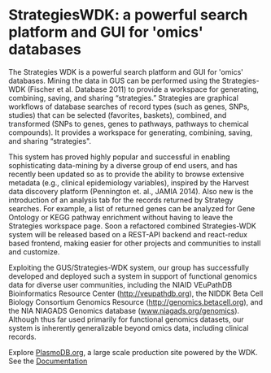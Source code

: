 StrategiesWDK: a powerful search platform and GUI for 'omics' databases
=======================================================================

The Strategies WDK is a powerful search platform and GUI for 'omics' databases. Mining the data in GUS can be performed using the Strategies-WDK (Fischer et al. Database 2011) to provide a workspace for generating, combining, saving, and sharing “strategies.” Strategies are graphical workflows of database searches of record types (such as genes, SNPs, studies) that can be selected (favorites, baskets), combined, and transformed (SNPs to genes, genes to pathways, pathways to chemical compounds). It provides a workspace for generating, combining, saving, and sharing “strategies".

This system has proved highly popular and successful in enabling sophisticating data-mining by a diverse group of end users, and has recently been updated so as to provide the ability to browse extensive metadata (e.g., clinical epidemiology variables), inspired by the Harvest data discovery platform (Pennington et. al., JAMIA 2014). Also new is the introduction of an analysis tab for the records returned by Strategy searches. For example, a list of returned genes can be analyzed for Gene Ontology or KEGG pathway enrichment without having to leave the Strategies workspace page. Soon a refactored combined Strategies-WDK system will be released based on a REST-API backend and react-redux based frontend, making easier for other projects and communities to install and customize.

Exploiting the GUS/Strategies-WDK system, our group has successfully developed and deployed such a system in support of functional genomics data for diverse user communities, including the NIAID VEuPathDB Bioinformatics Resource Center (http://veupathdb.org), the NIDDK Beta Cell Biology Consortium Genomics Resource (http://genomics.betacell.org), and the NIA NIAGADS Genomics database (www.niagads.org/genomics). Although thus far used primarily for functional genomics datasets, our system is inherently generalizable beyond omics data, including clinical records.

Explore [PlasmoDB.org](https://plasmodb.org), a large scale production site powered by the WDK.
See the [Documentation](https://docs.google.com/document/d/1kmNWkkcInKoxxiuUJqbc4QPWuySQud0OuECJ2TmEMTo/pub)
